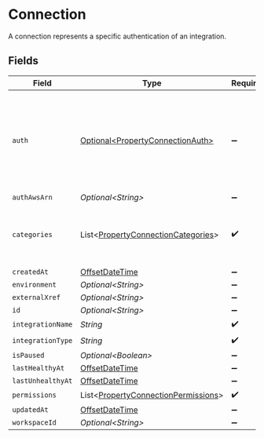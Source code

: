 # Connection

A connection represents a specific authentication of an integration.


## Fields

| Field                                                                                               | Type                                                                                                | Required                                                                                            | Description                                                                                         |
| --------------------------------------------------------------------------------------------------- | --------------------------------------------------------------------------------------------------- | --------------------------------------------------------------------------------------------------- | --------------------------------------------------------------------------------------------------- |
| `auth`                                                                                              | [Optional\<PropertyConnectionAuth>](../../models/shared/PropertyConnectionAuth.md)                  | :heavy_minus_sign:                                                                                  | An authentication object that represents a specific authorized user's connection to an integration. |
| `authAwsArn`                                                                                        | *Optional\<String>*                                                                                 | :heavy_minus_sign:                                                                                  | N/A                                                                                                 |
| `categories`                                                                                        | List\<[PropertyConnectionCategories](../../models/shared/PropertyConnectionCategories.md)>          | :heavy_check_mark:                                                                                  | The Integration categories that this connection supports                                            |
| `createdAt`                                                                                         | [OffsetDateTime](https://docs.oracle.com/javase/8/docs/api/java/time/OffsetDateTime.html)           | :heavy_minus_sign:                                                                                  | N/A                                                                                                 |
| `environment`                                                                                       | *Optional\<String>*                                                                                 | :heavy_minus_sign:                                                                                  | N/A                                                                                                 |
| `externalXref`                                                                                      | *Optional\<String>*                                                                                 | :heavy_minus_sign:                                                                                  | N/A                                                                                                 |
| `id`                                                                                                | *Optional\<String>*                                                                                 | :heavy_minus_sign:                                                                                  | N/A                                                                                                 |
| `integrationName`                                                                                   | *String*                                                                                            | :heavy_check_mark:                                                                                  | N/A                                                                                                 |
| `integrationType`                                                                                   | *String*                                                                                            | :heavy_check_mark:                                                                                  | N/A                                                                                                 |
| `isPaused`                                                                                          | *Optional\<Boolean>*                                                                                | :heavy_minus_sign:                                                                                  | N/A                                                                                                 |
| `lastHealthyAt`                                                                                     | [OffsetDateTime](https://docs.oracle.com/javase/8/docs/api/java/time/OffsetDateTime.html)           | :heavy_minus_sign:                                                                                  | N/A                                                                                                 |
| `lastUnhealthyAt`                                                                                   | [OffsetDateTime](https://docs.oracle.com/javase/8/docs/api/java/time/OffsetDateTime.html)           | :heavy_minus_sign:                                                                                  | N/A                                                                                                 |
| `permissions`                                                                                       | List\<[PropertyConnectionPermissions](../../models/shared/PropertyConnectionPermissions.md)>        | :heavy_check_mark:                                                                                  | N/A                                                                                                 |
| `updatedAt`                                                                                         | [OffsetDateTime](https://docs.oracle.com/javase/8/docs/api/java/time/OffsetDateTime.html)           | :heavy_minus_sign:                                                                                  | N/A                                                                                                 |
| `workspaceId`                                                                                       | *Optional\<String>*                                                                                 | :heavy_minus_sign:                                                                                  | N/A                                                                                                 |